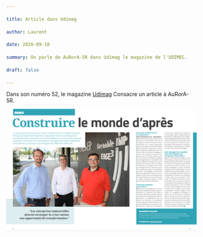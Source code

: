 ```yaml
---

title: Article dans Udimag

author: Laurent

date: 2020-09-10

summary: On parle de AuRorA-5R dans Udimag le magazine de l'UDIMEC.

draft: false

---
```


Dans son numéro 52, le magazine [Udimag](https://www.google.com/url?q=https://www.udimec.fr/sites/default/files/udimag_52_planche_bd.pdf&sa=D&ust=1610445461269000&usg=AOvVaw1YVdtd8u6r4loaUQRi3poj) Consacre un article à AuRorA-5R.

![](images/image1.png)

